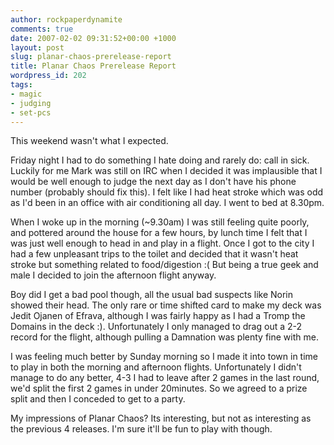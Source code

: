 ```yaml
---
author: rockpaperdynamite
comments: true
date: 2007-02-02 09:31:52+00:00 +1000
layout: post
slug: planar-chaos-prerelease-report
title: Planar Chaos Prerelease Report
wordpress_id: 202
tags:
- magic
- judging
- set-pcs
---
```


This weekend wasn't what I expected.

Friday night I had to do something I hate doing and rarely do: call in sick. Luckily for me Mark was still on IRC when I decided it was implausible that I would be well enough to judge the next day as I don't have his phone number (probably should fix this). I felt like I had heat stroke which was odd as I'd been in an office with air conditioning all day. I went to bed at 8.30pm.<!-- more -->

When I woke up in the morning (~9.30am) I was still feeling quite poorly, and pottered around the house for a few hours, by lunch time I felt that I was just well enough to head in and play in a flight. Once I got to the city I had a few unpleasant trips to the toilet and decided that it wasn't heat stroke but something related to food/digestion :( But being a true geek and male I decided to join the afternoon flight anyway.

Boy did I get a bad pool though, all the usual bad suspects like Norin showed their head. The only rare or time shifted card to make my deck was Jedit Ojanen of Efrava, although I was fairly happy as I had a Tromp the Domains in the deck :). Unfortunately I only managed to drag out a 2-2 record for the flight, although pulling a Damnation was plenty fine with me.

I was feeling much better by Sunday morning so I made it into town in time to play in both the morning and afternoon flights. Unfortunately I didn't manage to do any better, 4-3 I had to leave after 2 games in the last round, we'd split the first 2 games in under 20minutes. So we agreed to a prize split and then I conceded to get to a party.

My impressions of Planar Chaos? Its interesting, but not as interesting as the previous 4 releases. I'm sure it'll be fun to play with though.
